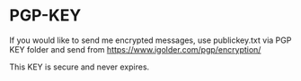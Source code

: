 # PGP-KEY
If you would like to send me encrypted messages, use publickey.txt via PGP KEY folder and send from https://www.igolder.com/pgp/encryption/

This KEY is secure and never expires.
